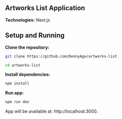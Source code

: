 Artworks List Application
-

**Technologies:**
Next.js

Setup and Running
-
**Clone the repository:**
```bash
git clone https://github.com/DennyAge/artworks-list
```
```bash
cd artworks-list
```

**Install dependencies:**

```bash
npm install
```
**Run app:**
```bash
npm run dev
```

App will be available at: http://localhost:3000.